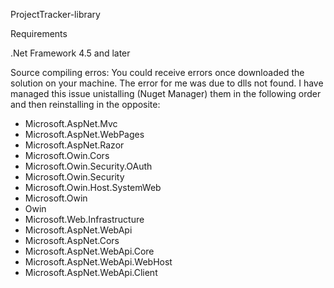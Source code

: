 ProjectTracker-library

Requirements

.Net Framework 4.5 and later

Source compiling erros:
You could receive errors once downloaded the solution on your machine. The error for me was due to dlls not found.
I have managed this issue unistalling (Nuget Manager) them in the following order and then reinstalling in the opposite:

- Microsoft.AspNet.Mvc
- Microsoft.AspNet.WebPages
- Microsoft.AspNet.Razor
- Microsoft.Owin.Cors
- Microsoft.Owin.Security.OAuth
- Microsoft.Owin.Security
- Microsoft.Owin.Host.SystemWeb
- Microsoft.Owin
- Owin
- Microsoft.Web.Infrastructure
- Microsoft.AspNet.WebApi
- Microsoft.AspNet.Cors
- Microsoft.AspNet.WebApi.Core
- Microsoft.AspNet.WebApi.WebHost
- Microsoft.AspNet.WebApi.Client
